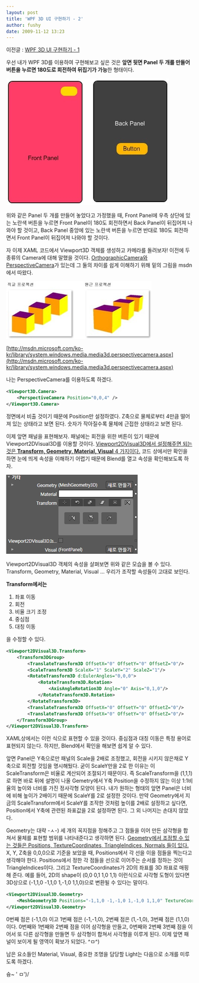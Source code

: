 ```yaml
---
layout: post
title: 'WPF 3D UI 구현하기 - 2'
author: fushy
date: 2009-11-12 13:23
---
```


이전글 : [WPF 3D UI 구현하기 - 1](https://pauljo.github.io/2009/11/11/WPF-3D-UI-1/)

우선 내가 WPF 3D를 이용하여 구현해보고 싶은 것은 **앞면 뒷면 Panel 두 개를 만들어 버튼을 누르면 180도로 회전하여 뒤집기가 가능**한 형태이다.

![Panel](/files/2009/11/12/panel.jpg)

위와 같은 Panel 두 개를 만들어 놓았다고 가정했을 때, Front Panel에 우측 상단에 있는 노란색 버튼을 누르면 Front Panel이 180도 회전하면서 Back Panel이 뒤집어져 나와야 할 것이고, Back Panel 중앙에 있는 노란색 버튼을 누르면 반대로 180도 회전하면서 Front Panel이 뒤집어져 나와야 할 것이다.

자 이제 XAML 코드에서 Viewport3D 객체를 생성하고 카메라를 돌려보자!
이전에 두 종류의 Camera에 대해 말했을 것이다.
<U>OrthographicCamera와 PerspectiveCamera</U>가 있는데 그 둘의 차이를 쉽게 이해하기 위해 밑의 그림을 msdn에서 따왔다.

![Orthogonal-Distance](/files/2009/11/12/Orthogonal-Distance.jpg)

[http://msdn.microsoft.com/ko-kr/library/system.windows.media.media3d.perspectivecamera.aspx](http://msdn.microsoft.com/ko-kr/library/system.windows.media.media3d.perspectivecamera.aspx)

나는 PerspectiveCamera를 이용하도록 하겠다.
```XML
<Viewport3D.Camera>
    <PerspectiveCamera Position="0,0,4" />
</Viewport3D.Camera>
```

정면에서 비출 것이기 때문에 Position만 설정하였다.
Z축으로 물체로부터 4만큼 떨어져 있는 상태라고 보면 된다. 숫자가 작아질수록 물체에 근접한 상태라고 보면 된다.

이제 앞면 패널을 표현해보자.
패널에는 회전을 위한 버튼이 있기 때문에 Viewport2DVisual3D를 이용할 것이다.
<U>Viewport2DVisual3D에서 설정해주면 되는 것은 **Transform, Geometry, Material, Visual** 4 가지이다.</U>
코드 상에서만 확인을 하면 눈에 띄게 속성을 이해하기 어렵기 때문에 Blend를 열고 속성을 확인해보도록 하자.

![Viewport2DVisual3D](/files/2009/11/12/Viewport2DVisual3D.png)

Viewport2DVisual3D 객체의 속성을 살펴보면 위와 같은 모습을 볼 수 있다.
Transform, Geometry, Material, Visual ... 우리가 조작할 속성들이 고대로 보인다.

**Transform에서는**
1. 좌표 이동
2. 회전
3. 비율 크기 조정
4. 중심점
5. 대칭 이동

을 수정할 수 있다.

```XML
<Viewport2DVisual3D.Transform>
    <Transform3DGroup>
        <TranslateTransform3D OffsetX="0" OffsetY="0" OffsetZ="0"/>
        <ScaleTransform3D ScaleX="1" ScaleY="2" ScaleZ="1"/>
        <RotateTransform3D d:EulerAngles="0,0,0">
            <RotateTransform3D.Rotation>
                <AxisAngleRotation3D Angle="0" Axis="0,1,0"/>
            </RotateTransform3D.Rotation>
        </RotateTransform3D>
        <TranslateTransform3D OffsetX="0" OffsetY="0" OffsetZ="0"/>
        <TranslateTransform3D OffsetX="0" OffsetY="0" OffsetZ="0"/>
    </Transform3DGroup>
</Viewport2DVisual3D.Transform>
```
XAML상에서는 이런 식으로 표현할 수 있을 것이다.
중심점과 대칭 이동은 특정 용어로 표현되지 않는다. 하지만, Blend에서 확인을 해보면 쉽게 알 수 있다.

앞면 Panel은 Y축으로만 패널의 Scale을 2배로 조정했고, 회전을 시키지 않은채로 Y축으로 회전할 것임을 명시해뒀다.
굳이 ScaleY만을 2로 한 이유는 이 ScaleTransform은 비율로 계산되어 조절되기 때문이다.
즉 ScaleTransform을 (1,1,1)로 하면 바로 뒤에 설명이 나올 Gemetry에서 Y축 Position을 수정하지 않는 이상 1:1비율의 높이와 너비를 가진 정사각형 모양이 된다. 
내가 원하는 형태의 앞면 Panel은 너비에 비해 높이가 2배이기 때문에 ScaleY를 2로 설정한 것이다.
만약 Geometry에서 지금의 ScaleTransform에서 ScaleY를 조작한 것처럼 높이를 2배로 설정하고 싶다면, Position에서 Y축에 관련된 좌표값을 2로 설정하면 된다.
그 외 나머지는 손대지 않았다.

Geometry는 대략 -ㅅ-) 세 개의 꼭지점을 정해주고 그 점들을 이어 만든 삼각형을 합쳐서 물체를 표현할 범위를 나타내준다고 생각하면 된다.
<U>Geometry에서 조정할 수 있는 것들은 Positions, TextureCoordinates, TriangleIndices, Normals 들이 있다.</U>
X, Y, Z축을 0,0,0으로 기준을 보았을 때, Positions에서 각 선을 이을 점들을 찍는다고 생각해야 한다.
Positions에서 정한 각 점들을 선으로  이어주는 순서를 정하는 것이 TriangleIndices이다.
그리고 TextureCoordinates가 2D의 좌표를 3D 좌표로 매핑해 준다.
예를 들어, 2D의 shape이 (0,0 0,1 1,0 1,1) 이런식으로 사각형 도형이 있다면 3D상으로 (-1,1,0 -1,1,0 1,-1,0 1,1,0)으로 변환될 수 있다는 말이다.

```xml
<Viewport2DVisual3D.Geometry>
    <MeshGeometry3D Positions="-1,1,0 -1,-1,0 1,-1,0 1,1,0" TextureCoordinates="0,0 0,1 1,1 1,0" TriangleIndices="0 1 2 0 2 3"/>
</Viewport2DVisual3D.Geometry>
```
0번째 점은 (-1,1,0) 이고 1번째 점은 (-1,-1,0), 2번째 점은 (1,-1,0), 3번째 점은 (1,1,0)이다.
0번째와 1번째와 2번째 점을 이어 삼각형을 만들고, 0번째와 2번째 3번째 점을 이어서 또 다른 삼각형을 만들면 두 삼각형이 합쳐서 사각형을 이루게 된다.
이제 앞면 패널이 보이게 될 영역이 확보가 되었다. ^ㅁ^)

남은 요소들인 Material, Visual, 중요한 조명을 담당할 Light는 다음으로 소개를 미루도록 하겠다.

슝~ ' ㅁ')/
